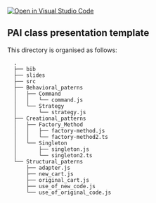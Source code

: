 [![Open in Visual Studio Code](https://classroom.github.com/assets/open-in-vscode-f059dc9a6f8d3a56e377f745f24479a46679e63a5d9fe6f495e02850cd0d8118.svg)](https://classroom.github.com/online_ide?assignment_repo_id=7447023&assignment_repo_type=AssignmentRepo)
## PAI class presentation template
This directory is organised as follows:

      .
      ├── bib
      ├── slides
      ├── src           
      ├── Behavioral_paterns
      │   ├── Command
      │   │   └── command.js
      │   └── Strategy
      │       └── strategy.js
      ├── Creational_patterns
      │   ├── Factory_Method
      │   │   ├── factory-method.js
      │   │   └── factory-method2.ts
      │   └── Singleton
      │       ├── singleton.js
      │       └── singleton2.ts
      └── Structural_paterns
          ├── adapter.js
          ├── new_cart.js
          ├── original_cart.js
          ├── use_of_new_code.js
          └── use_of_original_code.js
      
